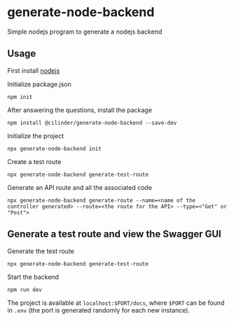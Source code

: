 # generate-node-backend
Simple nodejs program to generate a nodejs backend

## Usage

First install [nodejs](https://nodejs.org/en/)

Initialize package.json
```
npm init
```
After answering the questions, install the package

```
npm install @cilinder/generate-node-backend --save-dev
```

Initialize the project

```
npx generate-node-backend init
```

Create a test route

```
npx generate-node-backend generate-test-route
```

Generate an API route and all the associated code

```
npx generate-node-backend generate-route --name=<name of the controller generated> --route=<the route for the API> --type=<"Get" or "Post">
```

## Generate a test route and view the Swagger GUI


Generate the test route
```
npx generate-node-backend generate-test-route
```

Start the backend

```
npm run dev
```

The project is available at `localhost:$PORT/docs`, where `$PORT` can be found in `.env` (the port is generated randomly for each new instance).